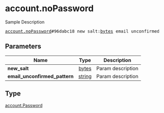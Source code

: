 # account.noPassword

Sample Description

<pre>
<a href="../constructor/account.noPassword.md">account.noPassword</a>#96dabc18 new_salt:<a href="../type/bytes.md">bytes</a> email_unconfirmed_pattern:<a href="../type/string.md">string</a> = <a href="../type/account.Password.md">account.Password</a>;
</pre>
## Parameters

| Name | Type | Description |
|------|:----:|-------------|
| **new_salt** | <a href="../type/bytes.md">bytes</a> | Param description |
| **email_unconfirmed_pattern** | <a href="../type/string.md">string</a> | Param description |

## Type

<a href="../type/account.Password.md">account.Password</a>
